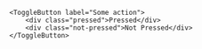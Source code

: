 <script>
import Docs from '../_Docs.md';
</script>

<Docs>

```jsx:slot=usage
<ToggleButton label="Some action">
	<div class="pressed">Pressed</div>
	<div class="not-pressed">Not Pressed</div>
</ToggleButton>
```

</Docs>
